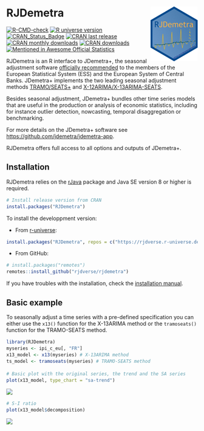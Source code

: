 
<!-- README.md is generated from README.Rmd. Please edit that file -->

# RJDemetra <img src="man/figures/logo.png" align="right" alt="" />

[![R-CMD-check](https://github.com/rjdverse/rjdemetra/workflows/R-CMD-check/badge.svg)](https://github.com/rjdverse/rjdemetra/actions)
[![R universe
version](https://rjdverse.r-universe.dev/badges/RJDemetra)](https://rjdverse.r-universe.dev/RJDemetra)
[![CRAN_Status_Badge](https://www.r-pkg.org/badges/version/RJDemetra)](https://cran.r-project.org/package=RJDemetra)
[![CRAN last
release](https://www.r-pkg.org/badges/last-release/RJDemetra)](https://cran.r-project.org/package=RJDemetra)
[![CRAN monthly
downloads](https://cranlogs.r-pkg.org/badges/RJDemetra?color=lightgrey)](https://cran.r-project.org/package=RJDemetra)
[![CRAN
downloads](https://cranlogs.r-pkg.org/badges/grand-total/RJDemetra?color=lightgrey)](https://cran.r-project.org/package=RJDemetra)
[![Mentioned in Awesome Official
Statistics](https://awesome.re/mentioned-badge.svg)](https://github.com/SNStatComp/awesome-official-statistics-software)

RJDemetra is an R interface to JDemetra+, the seasonal adjustment
software [officially
recommended](https://wayback.archive-it.org/12090/20240102173448/https://cros-legacy.ec.europa.eu/system/files/Jdemetra_%20release.pdf)
to the members of the European Statistical System (ESS) and the European
System of Central Banks. JDemetra+ implements the two leading seasonal
adjustment methods
[TRAMO/SEATS+](https://gretl.sourceforge.net/tramo/tramo-seats.html) and
[X-12ARIMA/X-13ARIMA-SEATS](https://www.census.gov/data/software/x13as.html).

Besides seasonal adjustment, JDemetra+ bundles other time series models
that are useful in the production or analysis of economic statistics,
including for instance outlier detection, nowcasting, temporal
disaggregation or benchmarking.

For more details on the JDemetra+ software see
<https://github.com/jdemetra/jdemetra-app>.

RJDemetra offers full access to all options and outputs of JDemetra+.

## Installation

RJDemetra relies on the
[rJava](https://CRAN.R-project.org/package=rJava) package and Java SE
version 8 or higher is required.

``` r
# Install release version from CRAN
install.packages("RJDemetra")
```

To install the developpment version:

- From [r-universe](https://rjdverse.r-universe.dev/RJDemetra):

``` r
install.packages("RJDemetra", repos = c("https://rjdverse.r-universe.dev", "https://cloud.r-project.org"))
```

- From GitHub:

``` r
# install.packages("remotes")
remotes::install_github("rjdverse/rjdemetra")
```

If you have troubles with the installation, check the [installation
manual](https://github.com/rjdverse/rjdemetra/wiki/Installation-manual).

## Basic example

To seasonally adjust a time series with a pre-defined specification you
can either use the `x13()` function for the X-13ARIMA method or the
`tramoseats()` function for the TRAMO-SEATS method.

``` r
library(RJDemetra)
myseries <- ipi_c_eu[, "FR"]
x13_model <- x13(myseries) # X-13ARIMA method
ts_model <- tramoseats(myseries) # TRAMO-SEATS method

# Basic plot with the original series, the trend and the SA series
plot(x13_model, type_chart = "sa-trend")
```

<img src="man/figures/README-plot-example-1.png" style="display: block; margin: auto;" />

``` r
# S-I ratio
plot(x13_model$decomposition)
```

<img src="man/figures/README-plot-example-2.png" style="display: block; margin: auto;" />
